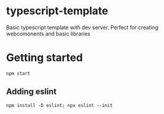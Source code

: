 # typescript-template
Basic typescript template with dev server. Perfect for creating webcomonents and basic libraries

# Getting started

`npm start`


## Adding eslint

`npm install -D eslint; npx eslint --init`

